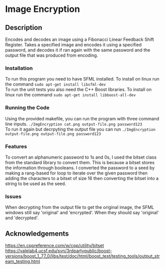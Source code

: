# Image Encryption

## Description
Encodes and decodes an image using a Fibonacci Linear Feedback Shift Register. Takes a specified image and encodes it using a specified password, and decodes it if ran again with the same password and the output file that was produced from encoding.
### Installation
To run this program you need to have SFML installed. To install on linux run the command ```sudo apt-get install libsfml-dev``` <br>
To run the unit tests you also need the C++ Boost libraries. To install on linux run the command ```sudo apt-get install libboost-all-dev```
### Running the Code
Using the provided makefile, you can run the program with three command line inputs. ```./ImgEncryption cat.png output-file.png password123``` <br>
To run it again but decrpyting the output file you can run ```./ImgEncryption output-file.png output-file.png password123```
### Features
To convert an alphanumeric password to 1s and 0s, I used the bitset class from the standard library to convert them. This is because a bitset stores the information through booleans. I converted the password to a seed by making a rang-based for loop to iterate over the given password then adding the characters to a bitset of size 16 then converting the bitset into a string to be used as the seed.
### Issues
When decrypting from the output file to get the original image, the SFML windows still say 'original' and 'encrypted'. When they should say 'original' and 'decrypted'. 

## Acknowledgements
<https://en.cppreference.com/w/cpp/utility/bitset> <br>
<https://valelab4.ucsf.edu/svn/3rdpartypublic/boost-versions/boost_1_77_0/libs/test/doc/html/boost_test/testing_tools/output_stream_testing.html>
